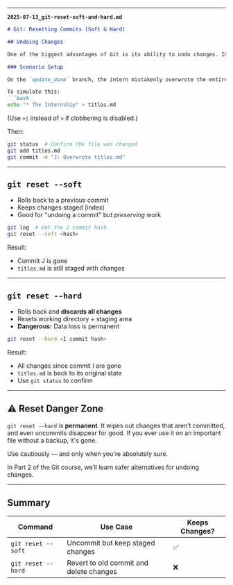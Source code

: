 
---

**`2025-07-13_git-reset-soft-and-hard.md`**

````markdown
# Git: Resetting Commits (Soft & Hard)

## Undoing Changes

One of the biggest advantages of Git is its ability to undo changes. In this lesson, we explored three ways to handle undoing recent work:

### Scenario Setup

On the `update_dune` branch, the intern mistakenly overwrote the entire `titles.md` file.

To simulate this:
```bash
echo "* The Internship" > titles.md
````

(Use `>|` instead of `>` if clobbering is disabled.)

Then:

```bash
git status  # Confirm the file was changed
git add titles.md
git commit -m "J: Overwrote titles.md"
```

---

## `git reset --soft`

* Rolls back to a previous commit
* Keeps changes staged (index)
* Good for "undoing a commit" but *preserving* work

```bash
git log  # Get the I commit hash
git reset --soft <hash>
```

Result:

* Commit J is gone
* `titles.md` is still staged with changes

---

## `git reset --hard`

* Rolls back and **discards all changes**
* Resets working directory + staging area
* **Dangerous:** Data loss is permanent

```bash
git reset --hard <I commit hash>
```

Result:

* All changes since commit I are gone
* `titles.md` is back to its original state
* Use `git status` to confirm

---

## ⚠️ Reset Danger Zone

`git reset --hard` is **permanent**. It wipes out changes that aren’t committed, and even uncommits disappear for good.
If you ever use it on an important file without a backup, it's gone.

Use cautiously — and only when you're absolutely sure.

In Part 2 of the Git course, we’ll learn safer alternatives for undoing changes.

---

## Summary

| Command            | Use Case                                | Keeps Changes? |
| ------------------ | --------------------------------------- | -------------- |
| `git reset --soft` | Uncommit but keep staged changes        | ✅              |
| `git reset --hard` | Revert to old commit and delete changes | ❌              |

```
